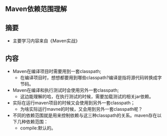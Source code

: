 ## Maven依赖范围理解

## 摘要
* 主要学习内容来自《Maven实战》


## 内容
* Maven在编译项目时需要用到一套classpath;
    * 在编译项目时，想想都要用到哪些classpath?编译是指将源代码转换成字节码。
* Maven在编译和执行测试时会使用另外一套classpath;
    * 这边能理解的哈，在执行测试的时候，需要加载测试的相关jar依赖。
* 实际在运行maven项目的时候又会使用到另外一套classpath；
    * 为啥实际运行mavne的时候，又会用到另外一套classpath呢？
* 不同的依赖范围就是用来控制依赖与这三种classpath的关系。maven存在以下几种依赖范围：
  * compile:默认的。
